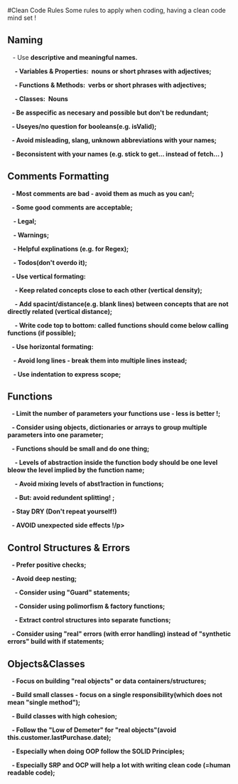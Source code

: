 #Clean Code Rules
Some rules to apply when coding, having a clean code mind set !

<h2><bold>Naming</bold></h2>
<p>&nbsp;&nbsp; - Use <b>descriptive and meaningful names.</p>
<p>&nbsp;&nbsp;&nbsp;&nbsp; - <b>Variables & Properties:</b>&nbsp;&nbsp;nouns or short phrases with adjectives;</p>
<p>&nbsp;&nbsp;&nbsp;&nbsp; - <b>Functions & Methods:</b>&nbsp;&nbsp;verbs or short phrases with adjectives;</p>
<p>&nbsp;&nbsp;&nbsp;&nbsp; - <b>Classes:</b>&nbsp;&nbsp;Nouns</p>
<p>&nbsp;&nbsp; - Be as<b>specific</b> as necesary and possible but don't be redundant;</p>
<p>&nbsp;&nbsp; - Use<b>yes/no</b> question for booleans(e.g. isValid);</p>
<p>&nbsp;&nbsp;<b> - Avoid misleading, slang, unknown abbreviations </b>with your names;</p>
<p>&nbsp;&nbsp; - Be<b>consistent</b> with your names (e.g. stick to get... instead of fetch... )</p>
<h2>Comments Formatting</h2>
<p>&nbsp;&nbsp; - <b>Most comments are bad - </b>avoid them as much as you can!;</p>
<p>&nbsp;&nbsp; - Some good comments are<b> acceptable</b>;</p>
<p>&nbsp;&nbsp;&nbsp;&nbsp;- <b>Legal</b>;</p>
<p>&nbsp;&nbsp;&nbsp;&nbsp;- <b>Warnings</b>;</p>
<p>&nbsp;&nbsp;&nbsp;&nbsp;- <b>Helpful explinations</b> (e.g. for Regex);</p>
<p>&nbsp;&nbsp;&nbsp;&nbsp;- <b>Todos</b>(don't overdo it);</p>
<p>&nbsp;&nbsp; - Use <b>vertical<b> formating:</p>
<p>&nbsp;&nbsp;&nbsp;&nbsp; - Keep related concepts close to each other <b>(vertical density)</b>;</p>
<p>&nbsp;&nbsp;&nbsp;&nbsp; - Add spacint/distance(e.g. blank lines) between concepts that are not directly related <b>(vertical distance)</b>;</p>
<p>&nbsp;&nbsp;&nbsp;&nbsp; - Write code<b> top  to bottom</b>: called functions should come below calling functions (if possible);</p>
<p>&nbsp;&nbsp; - Use <b>horizontal</b> formating:</p>
<p>&nbsp;&nbsp;&nbsp;&nbsp;- <b>Avoid long lines </b>- break them into multiple lines instead;</p>
<p>&nbsp;&nbsp;&nbsp;&nbsp;- Use <b>indentation</b> to express scope;</p>
<h2>Functions</h2>
<p>&nbsp;&nbsp; - <b>Limit the number of parameters</b> your functions use - less is better !;</p>
<p>&nbsp;&nbsp; - Consider using objects, dictionaries or arrays to <b>group multiple parameters into one parameter<b>;</p>
<p>&nbsp;&nbsp; - Functions should be <b>small and do one thing<b>;</p>
<p>&nbsp;&nbsp;&nbsp;&nbsp; - Levels of abstraction inside the function body should be <b>one level bleow the level implied by the function name</b>;</p>
<p>&nbsp;&nbsp;&nbsp;&nbsp; - <b>Avoid mixing levels</b> of abst1raction in functions;</p>
<p>&nbsp;&nbsp;&nbsp;&nbsp; - But: <b>avoid redundent splitting! </b>;</p>
<p>&nbsp;&nbsp; - Stay <b>DRY</b> (Don't repeat yourself!)</p>
<p>&nbsp;&nbsp; - <b>AVOID unexpected side effects !</b>/p> 
<h2>Control Structures & Errors</h2>
<p>&nbsp;&nbsp; - Prefer <b> positive checks</b>;</p>
<p>&nbsp;&nbsp; - Avoid <b>deep nesting</b>;</p>
<p>&nbsp;&nbsp;&nbsp;&nbsp; - Consider using <b>"Guard"</b> statements;</p>
<p>&nbsp;&nbsp;&nbsp;&nbsp; - Consider using <b>polimorfism</b> & <b>factory functions</b>;</p>
<p>&nbsp;&nbsp;&nbsp;&nbsp;<b> - Extract control structures </b>into separate functions;</p>
<p>&nbsp;&nbsp; - Consider using <b>"real" errors</b> (with error handling) instead of "synthetic errors" build with if statements;</p>  
<h2>Objects&Classes</h2>
<p>&nbsp;&nbsp; - Focus on building <b>"real objects"</b> or <b>data containers/structures</b>;</p>
<p>&nbsp;&nbsp; - Build <b>small classes</b> - focus on a <b>single responsibility</b>(which does not mean "single method");</p>
<p>&nbsp;&nbsp; - Build classes with <b>high cohesion</b>;</p>
<p>&nbsp;&nbsp; - Follow the <b>"Low of Demeter"</b> for <b>"real objects"</b>(avoid this.customer.lastPurchase.date);</p>
<p>&nbsp;&nbsp; - Especially when doing <B>OOP</B> follow the <b>SOLID Principles</b>;</p>
<p>&nbsp;&nbsp; - Especially <b>SRP</b> and <b>OCP</b> will help a lot with writing clean code (=human readable code);</p>
